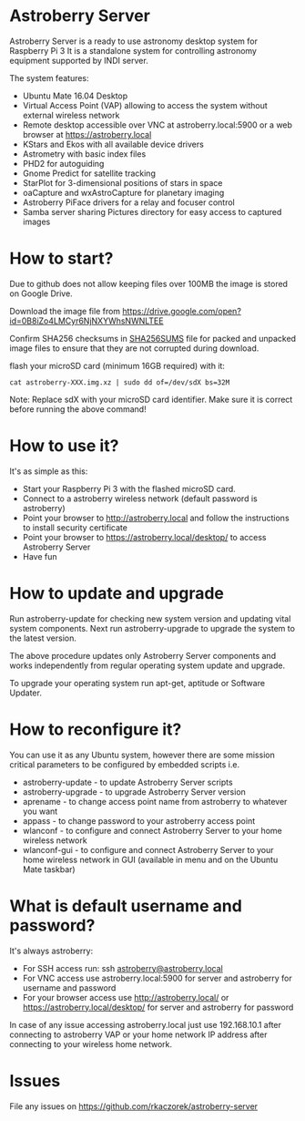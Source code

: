 # Astroberry Server
Astroberry Server is a ready to use astronomy desktop system for Raspberry Pi 3
It is a standalone system for controlling astronomy equipment supported by INDI server.

The system features:
- Ubuntu Mate 16.04 Desktop
- Virtual Access Point (VAP) allowing to access the system without external wireless network
- Remote desktop accessible over VNC at astroberry.local:5900 or a web browser at https://astroberry.local
- KStars and Ekos with all available device drivers
- Astrometry with basic index files
- PHD2 for autoguiding
- Gnome Predict for satellite tracking
- StarPlot for 3-dimensional positions of stars in space
- oaCapture and wxAstroCapture for planetary imaging
- Astroberry PiFace drivers for a relay and focuser control
- Samba server sharing Pictures directory for easy access to captured images

# How to start?
Due to github does not allow keeping files over 100MB the image is stored on Google Drive.

Download the image file from https://drive.google.com/open?id=0B8iZo4LMCyr6NjNXYWhsNWNLTEE

Confirm SHA256 checksums in [SHA256SUMS](https://github.com/rkaczorek/astroberry-server/blob/master/SHA256SUMS) file for packed and unpacked image files to ensure that
they are not corrupted during download.

flash your microSD card (minimum 16GB required) with it:
```
cat astroberry-XXX.img.xz | sudo dd of=/dev/sdX bs=32M
```
Note: Replace sdX with your microSD card identifier. Make sure it is correct before running the above command!

# How to use it?
It's as simple as this:
- Start your Raspberry Pi 3 with the flashed microSD card.
- Connect to a astroberry wireless network (default password is astroberry)
- Point your browser to http://astroberry.local and follow the instructions to install security certificate
- Point your browser to https://astroberry.local/desktop/ to access Astroberry Server
- Have fun

# How to update and upgrade
Run astroberry-update for checking new system version and updating vital system components. Next run astroberry-upgrade to upgrade the system to the latest version.

The above procedure updates only Astroberry Server components and works independently from regular operating system update and upgrade.

To upgrade your operating system run apt-get, aptitude or Software Updater.

# How to reconfigure it?
You can use it as any Ubuntu system, however there are some mission critical parameters to be configured by
embedded scripts i.e.
- astroberry-update - to update Astroberry Server scripts
- astroberry-upgrade - to upgrade Astroberry Server version
- aprename - to change access point name from astroberry to whatever you want
- appass - to change password to your astroberry access point
- wlanconf - to configure and connect Astroberry Server to your home wireless network
- wlanconf-gui - to configure and connect Astroberry Server to your home wireless network in GUI (available in menu and on the Ubuntu Mate taskbar)

# What is default username and password?
It's always astroberry:
- For SSH access run: ssh astroberry@astroberry.local
- For VNC access use astroberry.local:5900 for server and astroberry for username and password
- For your browser access use http://astroberry.local/ or https://astroberry.local/desktop/ for server and astroberry for password

In case of any issue accessing astroberry.local just use 192.168.10.1 after connecting to astroberry VAP or
your home network IP address after connecting to your wireless home network.

# Issues
File any issues on https://github.com/rkaczorek/astroberry-server
